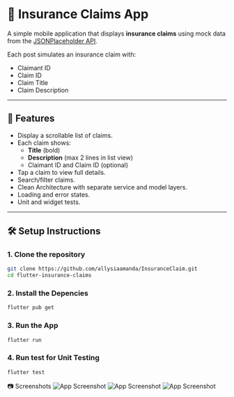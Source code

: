 # 📱 Insurance Claims App

A simple mobile application that displays **insurance claims** using mock data from the 
[JSONPlaceholder API](https://jsonplaceholder.typicode.com/posts).

Each post simulates an insurance claim with:
- Claimant ID
- Claim ID
- Claim Title
- Claim Description

---

## 🚀 Features
- Display a scrollable list of claims.
- Each claim shows:
  - **Title** (bold)
  - **Description** (max 2 lines in list view)
  - Claimant ID and Claim ID (optional)
- Tap a claim to view full details.
- Search/filter claims.
- Clean Architecture with separate service and model layers.
- Loading and error states.
- Unit and widget tests.

---

## 🛠 Setup Instructions

### 1. Clone the repository
```bash
git clone https://github.com/allysiaamanda/InsuranceClaim.git
cd flutter-insurance-claims
``` 

### 2. Install the Depencies
```bash
flutter pub get
```

### 3. Run the App
```bash
flutter run
```

### 4. Run test for Unit Testing
```bash
flutter test
```

📷 Screenshots
![App Screenshot](assets/claims_list.png)
![App Screenshot](assets/claim_detail.png)
![App Screenshot](assets/searched_claim.png)